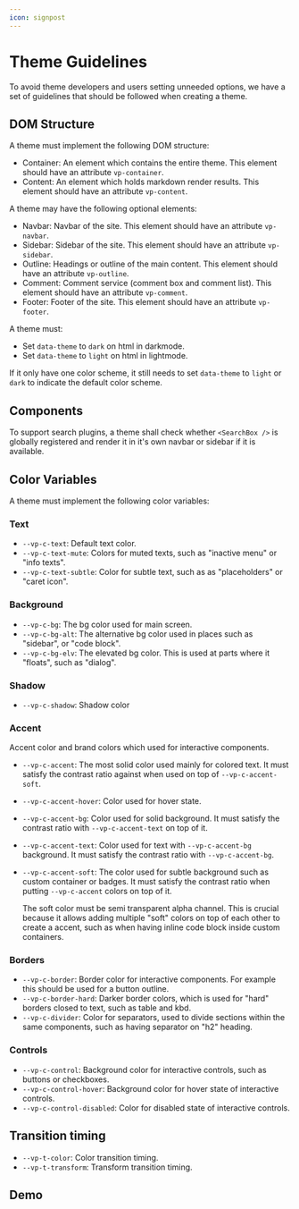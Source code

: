 ```yaml
---
icon: signpost
---
```


# Theme Guidelines

To avoid theme developers and users setting unneeded options, we have a set of guidelines that should be followed when creating a theme.

## DOM Structure

A theme must implement the following DOM structure:

- Container: An element which contains the entire theme. This element should have an attribute `vp-container`.
- Content: An element which holds markdown render results. This element should have an attribute `vp-content`.

A theme may have the following optional elements:

- Navbar: Navbar of the site. This element should have an attribute `vp-navbar`.
- Sidebar: Sidebar of the site. This element should have an attribute `vp-sidebar`.
- Outline: Headings or outline of the main content. This element should have an attribute `vp-outline`.
- Comment: Comment service (comment box and comment list). This element should have an attribute `vp-comment`.
- Footer: Footer of the site. This element should have an attribute `vp-footer`.

A theme must:

- Set `data-theme` to `dark` on html in darkmode.
- Set `data-theme` to `light` on html in lightmode.

If it only have one color scheme, it still needs to set `data-theme` to `light` or `dark` to indicate the default color scheme.

## Components

To support search plugins, a theme shall check whether `<SearchBox />` is globally registered and render it in it's own navbar or sidebar if it is available.

## Color Variables

A theme must implement the following color variables:

### Text

- `--vp-c-text`: Default text color.
- `--vp-c-text-mute`: Colors for muted texts, such as "inactive menu" or "info texts".
- `--vp-c-text-subtle`: Color for subtle text, such as as "placeholders" or "caret icon".

### Background

- `--vp-c-bg`: The bg color used for main screen.
- `--vp-c-bg-alt`: The alternative bg color used in places such as "sidebar", or "code block".
- `--vp-c-bg-elv`: The elevated bg color. This is used at parts where it "floats", such as "dialog".

### Shadow

- `--vp-c-shadow`: Shadow color

### Accent

Accent color and brand colors which used for interactive components.

- `--vp-c-accent`: The most solid color used mainly for colored text. It must satisfy the contrast ratio against when used on top of `--vp-c-accent-soft`.
- `--vp-c-accent-hover`: Color used for hover state.
- `--vp-c-accent-bg`: Color used for solid background. It must satisfy the contrast ratio with `--vp-c-accent-text` on top of it.
- `--vp-c-accent-text`: Color used for text with `--vp-c-accent-bg` background. It must satisfy the contrast ratio with `--vp-c-accent-bg`.
- `--vp-c-accent-soft`: The color used for subtle background such as custom container or badges. It must satisfy the contrast ratio when putting `--vp-c-accent` colors on top of it.

  The soft color must be semi transparent alpha channel. This is crucial because it allows adding multiple "soft" colors on top of each other to create a accent, such as when having inline code block inside custom containers.

### Borders

- `--vp-c-border`: Border color for interactive components. For example this should be used for a button outline.
- `--vp-c-border-hard`: Darker border colors, which is used for "hard" borders closed to text, such as table and kbd.
- `--vp-c-divider`: Color for separators, used to divide sections within the same components, such as having separator on "h2" heading.

### Controls

- `--vp-c-control`: Background color for interactive controls, such as buttons or checkboxes.
- `--vp-c-control-hover`: Background color for hover state of interactive controls.
- `--vp-c-control-disabled`: Color for disabled state of interactive controls.

## Transition timing

- `--vp-t-color`: Color transition timing.
- `--vp-t-transform`: Transform transition timing.

## Demo

<PaletteDisplay />
